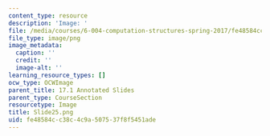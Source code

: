 ```yaml
---
content_type: resource
description: 'Image: '
file: /media/courses/6-004-computation-structures-spring-2017/fe48584cc38c4c9a507537f8f5451ade_Slide25.png
file_type: image/png
image_metadata:
  caption: ''
  credit: ''
  image-alt: ''
learning_resource_types: []
ocw_type: OCWImage
parent_title: 17.1 Annotated Slides
parent_type: CourseSection
resourcetype: Image
title: Slide25.png
uid: fe48584c-c38c-4c9a-5075-37f8f5451ade
---
```

